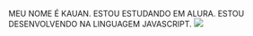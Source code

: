MEU NOME É KAUAN.
ESTOU ESTUDANDO EM ALURA.
ESTOU DESENVOLVENDO NA LINGUAGEM JAVASCRIPT.
![](https://media1.tenor.com/m/BmQGXwLFrwMAAAAC/neymar-psg.gif)

